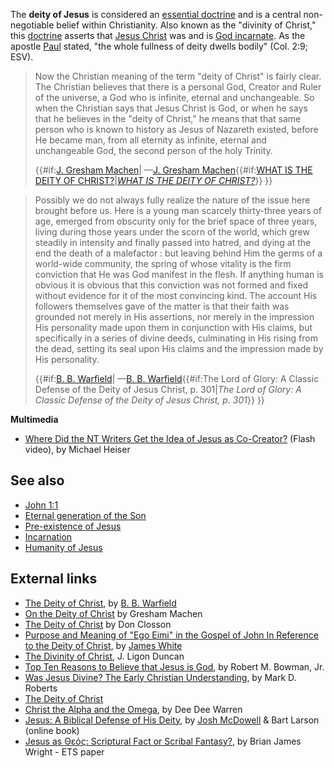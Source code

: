 The **deity of Jesus** is considered an
[essential doctrine](Essential_doctrines "Essential doctrines") and
is a central non-negotiable belief within Christianity. Also known
as the "divinity of Christ," this [doctrine](Doctrine "Doctrine")
asserts that [Jesus Christ](Jesus_Christ "Jesus Christ") was and is
[God incarnate](Incarnation_of_Christ "Incarnation of Christ"). As
the apostle [Paul](Paul "Paul") stated, "the whole fullness of
deity dwells bodily" (Col. 2:9; ESV).

> Now the Christian meaning of the term "deity of Christ" is fairly
> clear. The Christian believes that there is a personal God, Creator
> and Ruler of the universe, a God who is infinite, eternal and
> unchangeable. So when the Christian says that Jesus Christ is God,
> or when he says that he believes in the "deity of Christ," he means
> that that same person who is known to history as Jesus of Nazareth
> existed, before He became man, from all eternity as infinite,
> eternal and unchangeable God, the second person of the holy
> Trinity.
> 
> {{\#if:[J. Gresham Machen](J._Gresham_Machen "J. Gresham Machen")|
> —[J. Gresham Machen](J._Gresham_Machen "J. Gresham Machen"){{\#if:[WHAT IS THE DEITY OF CHRIST?](http://www.the-highway.com/deity1_Machen.html)|*[WHAT IS THE DEITY OF CHRIST?](http://www.the-highway.com/deity1_Machen.html)*}}
> }}

> Possibly we do not always fully realize the nature of the issue
> here brought before us. Here is a young man scarcely thirty-three
> years of age, emerged from obscurity only for the brief space of
> three years, living during those years under the scorn of the
> world, which grew steadily in intensity and finally passed into
> hatred, and dying at the end the death of a malefactor : but
> leaving behind Him the germs of a world-wide community, the spring
> of whose vitality is the firm conviction that He was God manifest
> in the flesh. If anything human is obvious it is obvious that this
> conviction was not formed and fixed without evidence for it of the
> most convincing kind. The account His followers themselves gave of
> the matter is that their faith was grounded not merely in His
> assertions, nor merely in the impression His personality made upon
> them in conjunction with His claims, but specifically in a series
> of divine deeds, culminating in His rising from the dead, setting
> its seal upon His claims and the impression made by His
> personality.
> 
> {{\#if:[B. B. Warfield](B._B._Warfield "B. B. Warfield")|
> —[B. B. Warfield](B._B._Warfield "B. B. Warfield"){{\#if:The Lord
> of Glory: A Classic Defense of the Deity of Jesus Christ, p.
> 301|*The Lord of Glory: A Classic Defense of the Deity of Jesus Christ, p. 301*}}
> }}


**Multimedia**

-   [Where Did the NT Writers Get the Idea of Jesus as Co-Creator?](http://vimeo.com/8101130)
    (Flash video), by Michael Heiser

## See also

-   [John 1:1](http://www.theopedia.com/John_1:1 "John 1:1")
-   [Eternal generation of the Son](Eternal_generation_of_the_Son "Eternal generation of the Son")
-   [Pre-existence of Jesus](Pre-existence_of_Jesus "Pre-existence of Jesus")
-   [Incarnation](Incarnation "Incarnation")
-   [Humanity of Jesus](Humanity_of_Jesus "Humanity of Jesus")

## External links

-   [The Deity of Christ](http://blueletterbible.org/Comm/fundamentals/29.html),
    by [B. B. Warfield](B._B._Warfield "B. B. Warfield")
-   [On the Deity of Christ](http://www.the-highway.com/deityTOC_Machen.html)
    by Gresham Machen
-   [The Deity of Christ](http://www.leaderu.com/orgs/probe/docs/deityofx.html)
    by Don Closson
-   [Purpose and Meaning of "Ego Eimi" in the Gospel of John In Reference to the Deity of Christ](http://aomin.org/EGO.html),
    by [James White](James_White "James White")
-   [The Divinity of Christ](http://www.the-highway.com/divinity_Duncan.html),
    J. Ligon Duncan
-   [Top Ten Reasons to Believe that Jesus is God](http://www.apologetics.com/default.jsp?bodycontent=/articles/doctrinal_apologetics/bowman-jesusisgod.html),
    by Robert M. Bowman, Jr.
-   [Was Jesus Divine? The Early Christian Understanding](http://www.markdroberts.com/htmfiles/resources/jesusdivineprint.htm),
    by Mark D. Roberts
-   [The Deity of Christ](http://www.apocalipsis.org/deity.htm)
-   [Christ the Alpha and the Omega](http://www.tektonics.org/guest/ddwao.html),
    by Dee Dee Warren
-   [Jesus: A Biblical Defense of His Deity](http://www.greatcom.org/resources/jesus_and_his_diety/default.htm),
    by [Josh McDowell](Josh_McDowell "Josh McDowell") & Bart Larson
    (online book)
-   [Jesus as Θεός: Scriptural Fact or Scribal Fantasy?](http://www.bible.org/assets/powerpoint/wright_jesusasgod.pdf),
    by Brian James Wright - ETS paper



